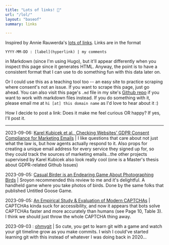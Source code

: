 ```yaml
---
title: "Lots of links! 🔗"
url: "/lol/"
layout: "baseof"
summary: links

---
```

Inspired by Annie Rauwerda's [lots of links](https://annierau.com/LOL-lots-of-links). Links are in the format 
```
YYYY-MM-DD : [label](hyperlink) | my comments
```
in Markdown (since I'm using Hugo), but it'll appear differently when you inspect this page since it generates HTML. Anyway, the point is to have a consistent format that I can use to do something fun with this data later on. 

Or I could use this as a teaching tool too -- an easy site to practice scraping where consent's not an issue. If you want to scrape this page, just go ahead. You can also visit this page's `.md` file in my site's [Github repo](https://github.com/nondescryptid/nondescryptid.github.io) if you want to work with markdown files instead. If you do something with it, please email me at `hi [at] this domain name` as I'd love to hear about it :) 

How I decide to post a link: Does it make me feel curious OR happy? If yes, I'll post it. 

---
2023-09-06: [Karel Kubicek et al., Checking Websites’ GDPR Consent Compliance for Marketing Emails](https://karelkubicek.github.io/post/reg-pets) | I like questions that care about not just what the law is, but how agents actually respond to it. Also props for creating a unique email address for every service they signed up for, so they could track the sources of marketing emails...the other projects supervised by Karel Kubicek also look really cool (one is a Master's thesis about GDPR-related Github Issues)

2023-09-05: [Casual Birder is an Endearing Game About Photographing Birds](https://casualphotophile.com/2023/07/26/casual-birder-a-video-game-about-photographing-birds/) |  Sroyon recommended this review to me and it's delightful. A handheld game where you take photos of birds. Done by the same folks that published Untitled Goose Game.  

2023-09-05: [An Empirical Study & Evaluation of Modern CAPTCHAs](https://arxiv.org/abs/2307.12108) | CAPTCHAs kinda suck for accessibility, and now it appears that bots solve CAPTCHAs faster and more accurately than humans (see Page 10, Table 3). I think we should just throw the whole CAPTCHA thing away.

2023-09-03 : [ohmygit](https://ohmygit.org/) | So cute, you get to learn git with a game and watch your git timeline grow as you make commits. I wish I could've started learning git with this instead of whatever I was doing back in 2020... 